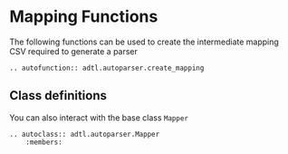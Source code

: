 # Mapping Functions

The following functions can be used to create the intermediate mapping CSV required to generate a parser

```{eval-rst}
.. autofunction:: adtl.autoparser.create_mapping
```

## Class definitions

You can also interact with the base class `Mapper`

```{eval-rst}
.. autoclass:: adtl.autoparser.Mapper
    :members:
```
